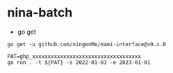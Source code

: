# nina-batch

- go get
```shell
go get -u github.com/ningenMe/mami-interface@v0.x.0
```

```shell
PAT=ghp_xxxxxxxxxxxxxxxxxxxxxxxxxxxxxxxxxxx
go run . -t ${PAT} -s 2022-01-01 -e 2023-01-01
```